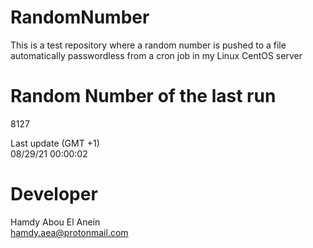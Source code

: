 # RandomNumber    
This is a test repository where a random number is pushed to a file automatically passwordless from a cron job in my Linux CentOS server    
# Random Number of the last run   
8127
      
Last update (GMT +1)    
08/29/21 00:00:02
# Developer    
Hamdy Abou El Anein   
hamdy.aea@protonmail.com
